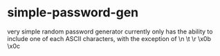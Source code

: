 # simple-password-gen
very simple random password generator
	currently only has the ability to include one of each ASCII characters,  with the exception of \n \t \r \x0b \x0c
